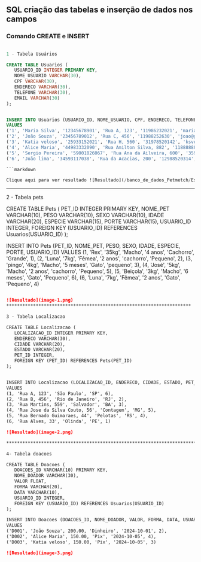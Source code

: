  ## SQL  criação das tabelas e inserção de dados nos campos

 ### Comando CREATE  e  INSERT

 ```sql

 1 - Tabela Usuários

 CREATE TABLE Usuarios (
    USUARIO_ID INTEGER PRIMARY KEY,
    NOME_USUARIO VARCHAR(30),
    CPF VARCHAR(30),
    ENDERECO VARCHAR(30),
    TELEFONE VARCHAR(30),
    EMAIL VARCHAR(30)
);


INSERT INTO Usuarios (USUARIO_ID, NOME_USUARIO, CPF, ENDERECO, TELEFONE, EMAIL)
VALUES 
('1', 'Maria Silva', '12345678901', 'Rua A, 123', '11986232021', 'maria@gmail.com'),
('2', 'João Souza', '23456789012', 'Rua C, 456', '11988252630', 'joao@gmail.com'),
('3', 'Katia veloso', '25933152021', 'Rua H, 560', '31978520142', 'ksveloso@gmail.com'),
('4', 'Alice Maria', '44983332090', 'Rua Amilton Silva, 882', '11888888888', 'Amaria@gmail.com'),
('5', 'Sergio Pereira', '59001826067', 'Rua Ana da Ailveira, 600', '35986523120', 'sspereira@gmail.com'),
('6', 'João lima', '34593117038', 'Rua da Acacias, 200', '12988520314', 'joaolima@gmail.com')

```markdown 

Clique aqui para ver resultado ![Resultado](/banco_de_dados_Petmetch/Estrutura%20do%20código%20e%20consulta%20das%20tabelas/imagens.md)
   ```
**********************************************************************

2 - Tabela pets

CREATE TABLE Pets (
    PET_ID INTEGER PRIMARY KEY,
    NOME_PET VARCHAR(10),
    PESO VARCHAR(10),
    SEXO VARCHAR(10),
    IDADE VARCHAR(20),
    ESPECIE VARCHAR(15),
    PORTE VARCHAR(15),
    USUARIO_ID INTEGER,
    FOREIGN KEY (USUARIO_ID) REFERENCES Usuarios(USUARIO_ID)
);

INSERT INTO Pets (PET_ID, NOME_PET, PESO, SEXO, IDADE, ESPECIE, PORTE, USUARIO_ID)
VALUES 
(1, 'Rex', '35kg', 'Macho', '4 anos', 'Cachorro', 'Grande', 1),
(2, 'Luna', '7kg', 'Fêmea', '2 anos', 'cachorro', 'Pequeno', 2),
(3, 'pingo', '4kg', 'Macho', '5 meses', 'Gato', 'pequeno', 3),
(4, 'José', '5kg', 'Macho', '2 anos', 'cachorro', 'Pequeno', 5),
(5, 'Beiçola', '3kg', 'Macho', '6 meses', 'Gato', 'Pequeno', 6),
(6, 'Luna', '7kg', 'Fêmea', '2 anos', 'Gato', 'Pequeno', 4)

 ```markdown

![Resultado](image-1.png)
*********************************************************************

3 - Tabela Localizacao

CREATE TABLE Localizacao (
    LOCALIZACAO_ID INTEGER PRIMARY KEY,
    ENDERECO VARCHAR(30),
    CIDADE VARCHAR(20),
    ESTADO VARCHAR(20),
    PET_ID INTEGER,
    FOREIGN KEY (PET_ID) REFERENCES Pets(PET_ID)
);


INSERT INTO Localizacao (LOCALIZACAO_ID, ENDERECO, CIDADE, ESTADO, PET_ID)
VALUES 
(1, 'Rua A, 123', 'São Paulo', 'SP', 6),
(2, 'Rua B, 456', 'Rio de Janeiro', 'RJ', 2),
(3, 'Rua Martins, 559', 'Salvador', 'BA', 3),
(4, 'Rua Jose da Silva Couto, 56', 'Contagem', 'MG', 5),
(5, 'Rua Bernado Guimaraes, 44', 'Pelotas', 'RS', 4),
(6, 'Rua Alves, 33', 'Olinda', 'PE', 1)

![Resultado](image-2.png)

****************************************************************************

4- Tabela doacoes

CREATE TABLE Doacoes (
    DOACOES_ID VARCHAR(10) PRIMARY KEY,
    NOME_DOADOR VARCHAR(30),
    VALOR FLOAT,
    FORMA VARCHAR(20),
    DATA VARCHAR(10),
    USUARIO_ID INTEGER,
    FOREIGN KEY (USUARIO_ID) REFERENCES Usuarios(USUARIO_ID)
);

INSERT INTO Doacoes (DOACOES_ID, NOME_DOADOR, VALOR, FORMA, DATA, USUARIO_ID)
VALUES 
('D001', 'João Souza', 200.00, 'Dinheiro', '2024-10-01', 2),
('D002', 'Alice Maria', 150.00, 'Pix', '2024-10-05', 4),
('D003', 'Katia veloso', 150.00, 'Pix', '2024-10-05', 3)

![Resultado](image-3.png)